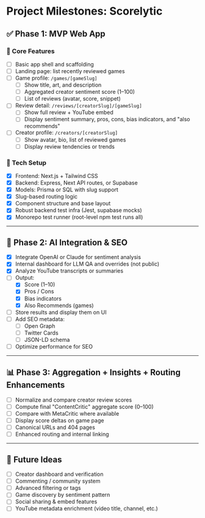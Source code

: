 # Project Milestones: Scorelytic

## ✅ Phase 1: MVP Web App

### 🎯 Core Features
- [ ] Basic app shell and scaffolding
- [ ] Landing page: list recently reviewed games
- [ ] Game profile: `/games/[gameSlug]`
  - [ ] Show title, art, and description
  - [ ] Aggregated creator sentiment score (1–100)
  - [ ] List of reviews (avatar, score, snippet)
- [ ] Review detail: `/reviews/[creatorSlug]/[gameSlug]`
  - [ ] Show full review + YouTube embed
  - [ ] Display sentiment summary, pros, cons, bias indicators, and "also recommends"
- [ ] Creator profile: `/creators/[creatorSlug]`
  - [ ] Show avatar, bio, list of reviewed games
  - [ ] Display review tendencies or trends

### 🔧 Tech Setup
- [x] Frontend: Next.js + Tailwind CSS
- [x] Backend: Express, Next API routes, or Supabase
- [x] Models: Prisma or SQL with slug support
- [x] Slug-based routing logic
- [x] Component structure and base layout
- [x] Robust backend test infra (Jest, supabase mocks)
- [x] Monorepo test runner (root-level npm test runs all)

---

## 🚀 Phase 2: AI Integration & SEO

- [x] Integrate OpenAI or Claude for sentiment analysis
- [x] Internal dashboard for LLM QA and overrides (not public)
- [x] Analyze YouTube transcripts or summaries
- [ ] Output:
  - [x] Score (1–10)
  - [x] Pros / Cons
  - [x] Bias indicators
  - [x] Also Recommends (games)
- [ ] Store results and display them on UI
- [ ] Add SEO metadata:
  - [ ] Open Graph
  - [ ] Twitter Cards
  - [ ] JSON-LD schema
- [ ] Optimize performance for SEO

---

## 📊 Phase 3: Aggregation + Insights + Routing Enhancements

- [ ] Normalize and compare creator review scores
- [ ] Compute final "ContentCritic" aggregate score (0–100)
- [ ] Compare with MetaCritic where available
- [ ] Display score deltas on game page
- [ ] Canonical URLs and 404 pages
- [ ] Enhanced routing and internal linking

---

## 📌 Future Ideas

- [ ] Creator dashboard and verification
- [ ] Commenting / community system
- [ ] Advanced filtering or tags
- [ ] Game discovery by sentiment pattern
- [ ] Social sharing & embed features
- [ ] YouTube metadata enrichment (video title, channel, etc.)
